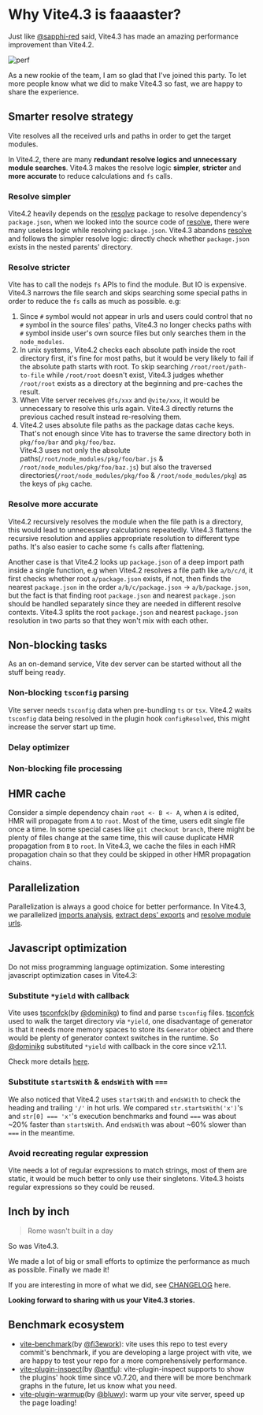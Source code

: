 # Why Vite4.3 is faaaaster?

Just like [@sapphi-red](https://github.com/sapphi-red/) said, Vite4.3 has made an amazing performance improvement than Vite4.2.


![perf](https://user-images.githubusercontent.com/102238922/232652875-2fa5f9a9-17fa-48c8-b3de-4bdf87ae842f.png)

As a new rookie of the team, I am so glad that I've joined this party. To let more people know what we did to make Vite4.3 so fast, we are happy to share the experience.

## Smarter resolve strategy

Vite resolves all the received urls and paths in order to get the target modules.

In Vite4.2, there are many **redundant resolve logics and unnecessary module searches**. Vite4.3 makes the resolve logic **simpler**, **stricter** and **more accurate** to reduce calculations and `fs` calls.

### Resolve simpler

Vite4.2 heavily depends on the [resolve](https://www.npmjs.com/package/resolve) package to resolve dependency's `package.json`, when we looked into the source code of [resolve](https://www.npmjs.com/package/resolve), there were many useless logic while resolving `package.json`. Vite4.3 abandons [resolve](https://www.npmjs.com/package/resolve) and follows the simpler resolve logic: directly check whether `package.json` exists in the nested parents' directory.

### Resolve stricter

Vite has to call the nodejs `fs` APIs to find the module. But IO is expensive. Vite4.3 narrows the file search and skips searching some special paths in order to reduce the `fs` calls as much as possible. e.g:

1. Since `#` symbol would not appear in urls and users could control that no `#` symbol in the source files' paths, Vite4.3 no longer checks paths with `#` symbol inside user's own source files but only searches them in the `node_modules`.
2. In unix systems, Vite4.2 checks each absolute path inside the root directory first, it's fine for most paths, but it would be very likely to fail if the absolute path starts with root. To skip searching `/root/root/path-to-file` while `/root/root` doesn't exist, Vite4.3 judges whether `/root/root` exists as a directory at the beginning and pre-caches the result.
3. When Vite server receives `@fs/xxx` and `@vite/xxx`, it would be unnecessary to resolve this urls again. Vite4.3 directly returns the previous cached result instead re-resolving them.
4. Vite4.2 uses absolute file paths as the package datas cache keys. That's not enough since Vite has to traverse the same directory both in `pkg/foo/bar` and  `pkg/foo/baz`. <br>Vite4.3 uses not only the absolute paths(`/root/node_modules/pkg/foo/bar.js` & `/root/node_modules/pkg/foo/baz.js`) but also the traversed directories(`/root/node_modules/pkg/foo` & `/root/node_modules/pkg`) as the keys of `pkg` cache.

### Resolve more accurate

Vite4.2 recursively resolves the module when the file path is a directory, this would lead to unnecessary calculations repeatedly. Vite4.3 flattens the recursive resolution and applies appropriate resolution to different type paths. It's also easier to cache some `fs` calls after flattening.

Another case is that Vite4.2 looks up `package.json` of a deep import path inside a single function, e.g when Vite4.2 resolves a file path like `a/b/c/d`, it first checks whether root `a/package.json` exists, if not, then finds the nearest `package.json` in the order `a/b/c/package.json` -> `a/b/package.json`, but the fact is that finding root `package.json` and nearest `package.json` should be handled separately since they are needed in different resolve contexts. Vite4.3 splits the root `package.json` and nearest `package.json` resolution in two parts so that they won't mix with each other.

## Non-blocking tasks

As an on-demand service, Vite dev server can be started without all the stuff being ready.

### Non-blocking `tsconfig` parsing

Vite server needs `tsconfig` data when pre-bundling `ts` or `tsx`. Vite4.2 waits `tsconfig` data being resolved in the plugin hook `configResolved`, this might increase the server start up time. 

### Delay optimizer 

### Non-blocking file processing

## HMR cache

Consider a simple dependency chain `root <- B <- A`, when `A` is edited, HMR will propagate from `A` to `root`. Most of the time, users edit single file once a time. In some special cases like `git checkout branch`, there might be plenty of files change at the same time, this will cause duplicate HMR propagation from `B` to `root`. In Vite4.3, we cache the files in each HMR propagation chain so that they could be skipped in other HMR propagation chains.

## Parallelization

Parallelization is always a good choice for better performance. In Vite4.3, we parallelized [imports analysis](https://github.com/vitejs/vite/pull/12754/files), [extract deps' exports](https://github.com/vitejs/vite/pull/12869/files) and [resolve module urls](https://github.com/vitejs/vite/pull/12619/files).

## Javascript optimization

Do not miss programming language optimization. Some interesting javascript optimization cases in Vite4.3:

### Substitute `*yield` with callback

Vite uses [tsconfck](https://github.com/dominikg/tsconfck)(by [@dominikg](https://github.com/dominikg)) to find and parse `tsconfig` files. [tsconfck](https://github.com/dominikg/tsconfck) used to walk the target directory via `*yield`, one disadvantage of generator is that it needs more memory spaces to store its `Generator` object and there would be plenty of generator context switches in the runtime. So [@dominikg](https://github.com/dominikg) substituted `*yield` with callback in the core since v2.1.1.

Check more details [here](https://github.com/dominikg/tsconfck/pull/84/files).

### Substitute `startsWith` & `endsWith` with `===`

We also noticed that Vite4.2 uses `startsWith` and `endsWith` to check the heading and trailing `'/'` in hot urls. We compared `str.startsWith('x')`'s and `str[0] === 'x'`'s execution benchmarks and found `===` was about ~20% faster than `startsWith`. And `endsWith` was about ~60% slower than `===` in the meantime.

### Avoid recreating regular expression

Vite needs a lot of regular expressions to match strings, most of them are static, it would be much better to only use their singletons. Vite4.3 hoists regular expressions so they could be reused.

## Inch by inch

> Rome wasn't built in a day

So was Vite4.3.

We made a lot of big or small efforts to optimize the performance as much as possible. Finally we made it!

If you are interesting in more of what we did, see [CHANGELOG](https://github.com/vitejs/vite/blob/main/packages/vite/CHANGELOG.md) here.

**Looking forward to sharing with us your Vite4.3 stories.**


## Benchmark ecosystem

- [vite-benchmark](https://github.com/vitejs/vite-benchmark)(by [@fi3ework](https://github.com/fi3ework)): vite uses this repo to test every commit's benchmark, if you are developing a large project with vite, we are happy to test your repo for a more comprehensively performance.
- [vite-plugin-inspect](https://github.com/antfu/vite-plugin-inspect)(by [@antfu](https://github.com/antfu)): vite-plugin-inspect supports to show the plugins' hook time since v0.7.20, and there will be more benchmark graphs in the future, let us know what you need.
- [vite-plugin-warmup](https://github.com/bluwy/vite-plugin-warmup)(by [@bluwy](https://github.com/bluwy)): warm up your vite server, speed up the page loading!



